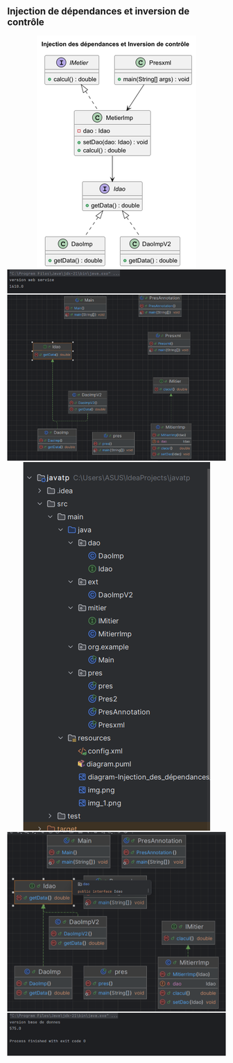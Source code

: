 <h2>Injection de dépendances et inversion de contrôle</h2>
<center><img src="src/main/resources/diagram-Injection_des_dépendances_et_Inversion_de_contrôle.png" /></center>
<center><img src="src/main/resources/img.png" /></center>
<center><img src="src/main/resources/img_1.png" /></center>
<center><img src="src/main/resources/img_2.png" /></center>
<center><img src="src/main/resources/img_3.png" /></center>
<center><img src="src/main/resources/img_4.png" /></center>

